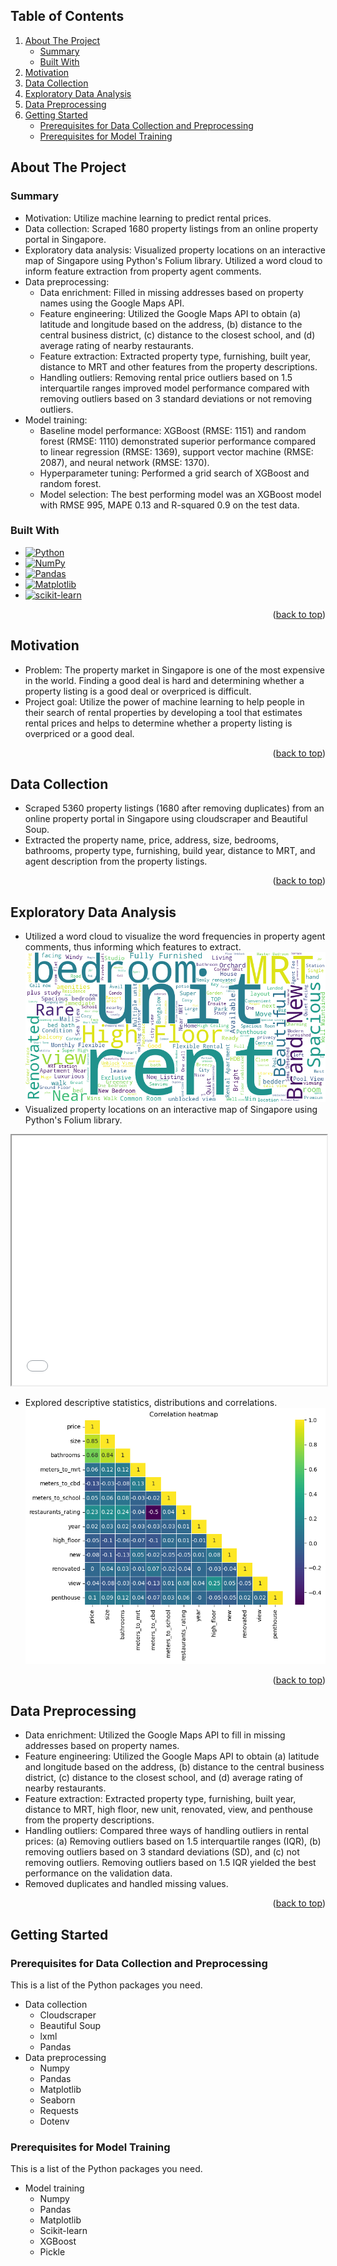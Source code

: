 <!-- anchor tag for back-to-top links -->
<a name="readme-top"></a>


## Table of Contents
<ol>
  <li>
    <a href="#about-the-project">About The Project</a>
    <ul>
      <li><a href="#summary">Summary</a></li>
      <li><a href="#built-with">Built With</a></li>
    </ul>
  </li>
  <li>
    <a href="#motivation">Motivation</a>
  </li>
  <li>
    <a href="#data-collection">Data Collection</a>
  </li>
  <li>
    <a href="#exploraty-data-analysis">Exploratory Data Analysis</a>
  </li>
  <li>
    <a href="#data-preprocessing">Data Preprocessing</a>
  </li>
  <li>
    <a href="#getting-started">Getting Started</a>
    <ul>
      <li><a href="#prerequisites-for-data-collection-and-preprocessing">Prerequisites for Data Collection and Preprocessing</a></li>
      <li><a href="#prerequisites-for-model-training">Prerequisites for Model Training</a></li>
    </ul>
  </li>
</ol>


<!-- ABOUT THE PROJECT -->
## About The Project

### Summary
+ Motivation: Utilize machine learning to predict rental prices. 
+ Data collection: Scraped 1680 property listings from an online property portal in Singapore.
+ Exploratory data analysis: Visualized property locations on an interactive map of Singapore using Python's Folium library. Utilized a word cloud to inform feature extraction from property agent comments.  
+ Data preprocessing: 
  + Data enrichment: Filled in missing addresses based on property names using the Google Maps API.
  + Feature engineering: Utilized the Google Maps API to obtain (a) latitude and longitude based on the address, (b) distance to the central business district, (c) distance to the closest school, and (d) average rating of nearby restaurants.
  + Feature extraction: Extracted property type, furnishing, built year, distance to MRT and other features from the property descriptions.
  + Handling outliers: Removing rental price outliers based on 1.5 interquartile ranges improved model performance compared with removing outliers based on 3 standard deviations or not removing outliers.
+ Model training: 
  + Baseline model performance: XGBoost (RMSE: 1151) and random forest (RMSE: 1110) demonstrated superior performance compared to linear regression (RMSE: 1369), support vector machine (RMSE: 2087), and neural network (RMSE: 1370).
  + Hyperparameter tuning: Performed a grid search of XGBoost and random forest. 
  + Model selection: The best performing model was an XGBoost model with RMSE 995, MAPE 0.13 and R-squared 0.9 on the test data.

### Built With
* [![Python][Python-badge]][Python-url]
* [![NumPy][NumPy-badge]][NumPy-url]
* [![Pandas][Pandas-badge]][Pandas-url]
* [![Matplotlib][Matplotlib-badge]][Matplotlib-url]
* [![scikit-learn][scikit-learn-badge]][scikit-learn-url]

<p align="right">(<a href="#readme-top">back to top</a>)</p>


<!-- MOTIVATION -->
## Motivation
+ Problem: The property market in Singapore is one of the most expensive in the world. Finding a good deal is hard and determining whether a property listing is a good deal or overpriced is difficult.
+ Project goal: Utilize the power of machine learning to help people in their search of rental properties by developing a tool that estimates rental prices and helps to determine whether a property listing is overpriced or a good deal. 

<p align="right">(<a href="#readme-top">back to top</a>)</p>


<!-- DATA COLLECTION -->
## Data Collection
+ Scraped 5360 property listings (1680 after removing duplicates) from an online property portal in Singapore using cloudscraper and Beautiful Soup.
+ Extracted the property name, price, address, size, bedrooms, bathrooms, property type, furnishing, build year, distance to MRT, and agent description from the property listings.


<p align="right">(<a href="#readme-top">back to top</a>)</p>


<!-- EXPLORATY DATA ANALYSIS -->
## Exploratory Data Analysis
+ Utilized a word cloud to visualize the word frequencies in property agent comments, thus informing which features to extract. 
![Word cloud](images/wordcloud.png)
+ Visualized property locations on an interactive map of Singapore using Python's Folium library. 
<iframe src="images/map.html" width="100%" height="400"></iframe>

+ Explored descriptive statistics, distributions and correlations. 
![Correlation heatmap](images/correlation_heatmap.png)


<p align="right">(<a href="#readme-top">back to top</a>)</p>


<!-- DATA PREPROCESSING -->
## Data Preprocessing
+ Data enrichment: Utilized the Google Maps API to fill in missing addresses based on property names.
+ Feature engineering: Utilized the Google Maps API to obtain (a) latitude and longitude based on the address, (b) distance to the central business district, (c) distance to the closest school, and (d) average rating of nearby restaurants.
+ Feature extraction: Extracted property type, furnishing, built year, distance to MRT, high floor, new unit, renovated, view, and penthouse from the property descriptions.
+ Handling outliers: Compared three ways of handling outliers in rental prices: (a) Removing outliers based on 1.5 interquartile ranges (IQR), (b) removing outliers based on 3 standard deviations (SD), and (c) not removing outliers. Removing outliers based on 1.5 IQR yielded the best performance on the validation data.
+ Removed duplicates and handled missing values.


<p align="right">(<a href="#readme-top">back to top</a>)</p>


<!-- GETTING STARTED -->
## Getting Started

### Prerequisites for Data Collection and Preprocessing
This is a list of the Python packages you need.  
+ Data collection
  + Cloudscraper
  + Beautiful Soup
  + lxml
  + Pandas
+ Data preprocessing
  + Numpy
  + Pandas
  + Matplotlib
  + Seaborn
  + Requests
  + Dotenv

### Prerequisites for Model Training
This is a list of the Python packages you need.  
+ Model training
  + Numpy
  + Pandas
  + Matplotlib
  + Scikit-learn
  + XGBoost
  + Pickle


<!-- MARKDOWN LINKS -->
[Python-badge]: https://img.shields.io/badge/python-3670A0?style=for-the-badge&logo=python&logoColor=ffdd54
[Python-url]: https://www.python.org/
[NumPy-badge]: https://img.shields.io/badge/numpy-%23013243.svg?style=for-the-badge&logo=numpy&logoColor=white
[NumPy-url]: https://numpy.org/
[Pandas-badge]: https://img.shields.io/badge/pandas-%23150458.svg?style=for-the-badge&logo=pandas&logoColor=white
[Pandas-url]: https://pandas.pydata.org/
[Matplotlib-badge]: https://img.shields.io/badge/Matplotlib-%23ffffff.svg?style=for-the-badge&logo=Matplotlib&logoColor=black
[Matplotlib-url]: https://matplotlib.org/
[scikit-learn-badge]: https://img.shields.io/badge/scikit--learn-%23F7931E.svg?style=for-the-badge&logo=scikit-learn&logoColor=white
[scikit-learn-url]: https://scikit-learn.org/stable/
